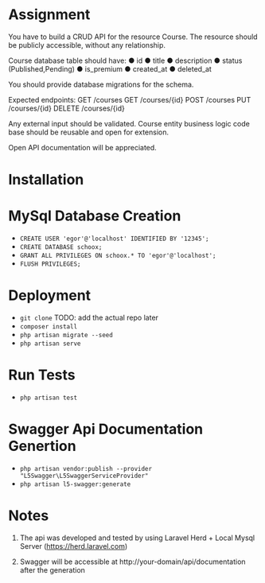 # Assignment

You have to build a CRUD API for the resource Course. The resource should be publicly
accessible, without any relationship.

Course database table should have:
● id
● title
● description
● status (Published,Pending)
● is_premium
● created_at
● deleted_at

You should provide database migrations for the schema.

Expected endpoints:
GET /courses
GET /courses/{id}
POST /courses
PUT /courses/{id}
DELETE /courses/{id}

Any external input should be validated.
Course entity business logic code base should be reusable and open for extension.

Open API documentation will be appreciated.

# Installation

# MySql Database Creation
- `CREATE USER 'egor'@'localhost' IDENTIFIED BY '12345';`
- `CREATE DATABASE schoox;`
- `GRANT ALL PRIVILEGES ON schoox.* TO 'egor'@'localhost';`
- `FLUSH PRIVILEGES;`

# Deployment
- `git clone`  TODO: add the actual repo later
- `composer install`
- `php artisan migrate --seed`
- `php artisan serve` 

# Run Tests
- `php artisan test`

# Swagger Api Documentation Genertion
- `php artisan vendor:publish --provider "L5Swagger\L5SwaggerServiceProvider"`
- `php artisan l5-swagger:generate`

# Notes

1) The api was developed and tested by using Laravel Herd + Local Mysql Server (https://herd.laravel.com)

2) Swagger will be accessible at http://your-domain/api/documentation after the generation

